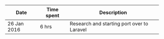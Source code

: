 | Date        | Time spent | Description |
|-------------|------------|-------------|
| 26 Jan 2016 | 6 hrs      | Research and starting port over to Laravel |